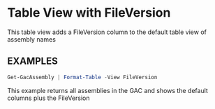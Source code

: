 # Table View with FileVersion

This table view adds a FileVersion column to the default table view of assembly names

## EXAMPLES
```powershell
Get-GacAssembly | Format-Table -View FileVersion
```
This example returns all assemblies in the GAC and shows the default columns plus the FileVersion
